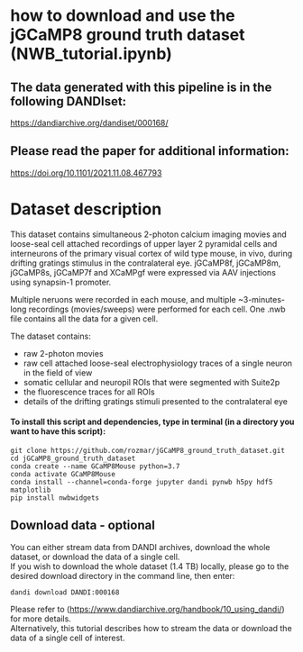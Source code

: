 # how to download and use the jGCaMP8 ground truth dataset (NWB_tutorial.ipynb)


## The data generated with this pipeline is in the following DANDIset:
https://dandiarchive.org/dandiset/000168/

## Please read the paper for additional information:
https://doi.org/10.1101/2021.11.08.467793 

# Dataset description

This dataset contains simultaneous 2-photon calcium imaging movies and loose-seal cell attached recordings of upper layer 2 pyramidal cells and interneurons of the primary visual cortex of wild type mouse, in vivo, during drifting gratings stimulus in the contralateral eye.
jGCaMP8f, jGCaMP8m, jGCaMP8s, jGCaMP7f and XCaMPgf were expressed via AAV injections using synapsin-1 promoter.

Multiple neruons were recorded in each mouse, and multiple ~3-minutes-long recordings (movies/sweeps) were performed for each cell. One .nwb file contains all the data for a given cell. 

The dataset contains:
- raw 2-photon movies
- raw cell attached loose-seal electrophysiology traces of a single neuron in the field of view
- somatic cellular and neuropil ROIs that were segmented with Suite2p
- the fluorescence traces for all ROIs
- details of the drifting gratings stimuli presented to the contralateral eye

#### To install this script and dependencies, type in terminal (in a directory you want to have this script):
```
git clone https://github.com/rozmar/jGCaMP8_ground_truth_dataset.git
cd jGCaMP8_ground_truth_dataset
conda create --name GCaMP8Mouse python=3.7
conda activate GCaMP8Mouse
conda install --channel=conda-forge jupyter dandi pynwb h5py hdf5 matplotlib
pip install nwbwidgets
```

## Download data - optional
You can either stream data from DANDI archives, download the whole dataset, or download the data of a single cell. <br>
If you wish to download the whole dataset (1.4 TB) locally, please go to the desired download directory in the command line, then enter:
```
dandi download DANDI:000168
```
Please refer to (https://www.dandiarchive.org/handbook/10_using_dandi/) for more details. <br>
Alternatively, this tutorial describes how to stream the data or download the data of a single cell of interest.

